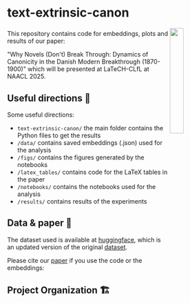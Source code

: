 # text-extrinsic-canon

<a href="https://chc.au.dk"><img src="https://github.com/centre-for-humanities-computing/intra/raw/main/images/onboarding/CHC_logo-turquoise-full-name.png" width="25%" align="right"/></a>


###

This repository contains code for embeddings, plots and results of our paper: 

"Why Novels (Don't) Break Through: Dynamics of Canonicity in the Danish Modern Breakthrough (1870-1900)" which will be presented at LaTeCH-CLfL at NAACL 2025.

## Useful directions 📌

Some useful directions:
- `text-extrinsic-canon/` the main folder contains the Python files to get the results
- `/data/` contains saved embeddings (.json) used for the analysis
- `/figs/` contains the figures generated by the notebooks
- `/latex_tables/` contains code for the LaTeX tables in the paper
- `/notebooks/` contains the notebooks used for the analysis
- `/results/` contains results of the experiments


## Data & paper 📝

The dataset used is available at [huggingface](https://huggingface.co/datasets/chcaa/memo-canonical-novels), which is an updated version of the original [dataset](https://huggingface.co/datasets/MiMe-MeMo/Corpus-v1.1).

Please cite our [paper](link-coming-soon) if you use the code or the embeddings:



## Project Organization 🏗️
